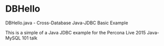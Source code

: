 # DBHello

DBHello.java - Cross-Database Java-JDBC Basic Example

This is a simple of a Java JDBC example for the Percona Live 2015 Java-MySQL 101 talk

 